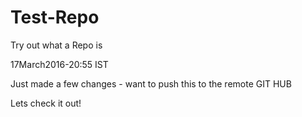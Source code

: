 # Test-Repo
Try out what a Repo is

17March2016-20:55 IST

Just made a few changes - want to push this to the remote GIT HUB

Lets check it out!

